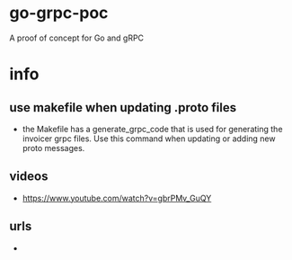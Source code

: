 # go-grpc-poc
A proof of concept for Go and gRPC


# info
## use makefile when updating .proto files
* the Makefile has a generate_grpc_code that is used for generating the invoicer grpc files. Use this command when updating or adding new proto messages.
## videos
* https://www.youtube.com/watch?v=gbrPMv_GuQY

## urls
*
